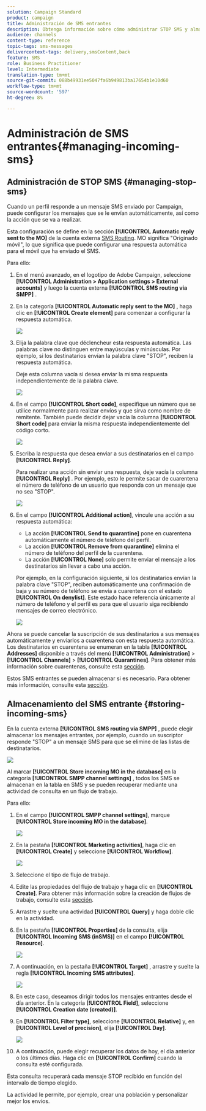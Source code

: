 ```yaml
---
solution: Campaign Standard
product: campaign
title: Administración de SMS entrantes
description: Obtenga información sobre cómo administrar STOP SMS y almacenar SMS entrantes en Adobe Campaign.
audience: channels
content-type: reference
topic-tags: sms-messages
delivercontext-tags: delivery,smsContent,back
feature: SMS
role: Business Practitioner
level: Intermediate
translation-type: tm+mt
source-git-commit: 088b49931ee5047fa6b949813ba17654b1e10d60
workflow-type: tm+mt
source-wordcount: '597'
ht-degree: 8%

---
```



# Administración de SMS entrantes{#managing-incoming-sms}

## Administración de STOP SMS {#managing-stop-sms}

Cuando un perfil responde a un mensaje SMS enviado por Campaign, puede configurar los mensajes que se le envían automáticamente, así como la acción que se va a realizar.

Esta configuración se define en la sección **[!UICONTROL Automatic reply sent to the MO]** de la cuenta externa [SMS Routing](../../administration/using/configuring-sms-channel.md#defining-an-sms-routing). MO significa &quot;Originado móvil&quot;, lo que significa que puede configurar una respuesta automática para el móvil que ha enviado el SMS.

Para ello:

1. En el menú avanzado, en el logotipo de Adobe Campaign, seleccione **[!UICONTROL Administration > Application settings > External accounts]** y luego la cuenta externa **[!UICONTROL SMS routing via SMPP]** .
1. En la categoría **[!UICONTROL Automatic reply sent to the MO]** , haga clic en **[!UICONTROL Create element]** para comenzar a configurar la respuesta automática.

   ![](assets/sms_mo_1.png)

1. Elija la palabra clave que déclencheur esta respuesta automática. Las palabras clave no distinguen entre mayúsculas y minúsculas. Por ejemplo, si los destinatarios envían la palabra clave &quot;STOP&quot;, reciben la respuesta automática.

   Deje esta columna vacía si desea enviar la misma respuesta independientemente de la palabra clave.

   ![](assets/sms_mo_2.png)

1. En el campo **[!UICONTROL Short code]**, especifique un número que se utilice normalmente para realizar envíos y que sirva como nombre de remitente. También puede decidir dejar vacía la columna **[!UICONTROL Short code]** para enviar la misma respuesta independientemente del código corto.

   ![](assets/sms_mo_4.png)

1. Escriba la respuesta que desea enviar a sus destinatarios en el campo **[!UICONTROL Reply]**.

   Para realizar una acción sin enviar una respuesta, deje vacía la columna **[!UICONTROL Reply]** . Por ejemplo, esto le permite sacar de cuarentena el número de teléfono de un usuario que responda con un mensaje que no sea &quot;STOP&quot;.

   ![](assets/sms_mo_3.png)

1. En el campo **[!UICONTROL Additional action]**, vincule una acción a su respuesta automática:

   * La acción **[!UICONTROL Send to quarantine]** pone en cuarentena automáticamente el número de teléfono del perfil.
   * La acción **[!UICONTROL Remove from quarantine]** elimina el número de teléfono del perfil de la cuarentena.
   * La acción **[!UICONTROL None]** solo permite enviar el mensaje a los destinatarios sin llevar a cabo una acción.

   Por ejemplo, en la configuración siguiente, si los destinatarios envían la palabra clave &quot;STOP&quot;, reciben automáticamente una confirmación de baja y su número de teléfono se envía a cuarentena con el estado **[!UICONTROL On denylist]**. Este estado hace referencia únicamente al número de teléfono y el perfil es para que el usuario siga recibiendo mensajes de correo electrónico.

   ![](assets/sms_mo.png)

Ahora se puede cancelar la suscripción de sus destinatarios a sus mensajes automáticamente y enviarlos a cuarentena con esta respuesta automática. Los destinatarios en cuarentena se enumeran en la tabla **[!UICONTROL Addresses]** disponible a través del menú **[!UICONTROL Administration]** > **[!UICONTROL Channels]** > **[!UICONTROL Quarantines]**. Para obtener más información sobre cuarentenas, consulte esta [sección](../../sending/using/understanding-quarantine-management.md).

Estos SMS entrantes se pueden almacenar si es necesario. Para obtener más información, consulte esta [sección](#storing-incoming-sms).

## Almacenamiento del SMS entrante {#storing-incoming-sms}

En la cuenta externa **[!UICONTROL SMS routing via SMPP]** , puede elegir almacenar los mensajes entrantes, por ejemplo, cuando un suscriptor responde &quot;STOP&quot; a un mensaje SMS para que se elimine de las listas de destinatarios.

![](assets/sms_config_mo_1.png)

Al marcar **[!UICONTROL Store incoming MO in the database]** en la categoría **[!UICONTROL SMPP channel settings]** , todos los SMS se almacenan en la tabla en SMS y se pueden recuperar mediante una actividad de consulta en un flujo de trabajo.

Para ello:

1. En el campo **[!UICONTROL SMPP channel settings]**, marque **[!UICONTROL Store incoming MO in the database]**.

   ![](assets/sms_config_mo_2.png)

1. En la pestaña **[!UICONTROL Marketing activities]**, haga clic en **[!UICONTROL Create]** y seleccione **[!UICONTROL Workflow]**.

   ![](assets/sms_config_mo_3.png)

1. Seleccione el tipo de flujo de trabajo.
1. Edite las propiedades del flujo de trabajo y haga clic en **[!UICONTROL Create]**. Para obtener más información sobre la creación de flujos de trabajo, consulte esta [sección](../../automating/using/building-a-workflow.md).
1. Arrastre y suelte una actividad **[!UICONTROL Query]** y haga doble clic en la actividad.
1. En la pestaña **[!UICONTROL Properties]** de la consulta, elija **[!UICONTROL Incoming SMS (inSMS)]** en el campo **[!UICONTROL Resource]**.

   ![](assets/sms_config_mo_4.png)

1. A continuación, en la pestaña **[!UICONTROL Target]** , arrastre y suelte la regla **[!UICONTROL Incoming SMS attributes]**.

   ![](assets/sms_config_mo_5.png)

1. En este caso, deseamos dirigir todos los mensajes entrantes desde el día anterior. En la categoría **[!UICONTROL Field]**, seleccione **[!UICONTROL Creation date (created)]**.
1. En **[!UICONTROL Filter type]**, seleccione **[!UICONTROL Relative]** y, en **[!UICONTROL Level of precision]**, elija **[!UICONTROL Day]**.

   ![](assets/sms_config_mo_6.png)

1. A continuación, puede elegir recuperar los datos de hoy, el día anterior o los últimos días. Haga clic en **[!UICONTROL Confirm]** cuando la consulta esté configurada.

Esta consulta recuperará cada mensaje STOP recibido en función del intervalo de tiempo elegido.

La actividad le permite, por ejemplo, crear una población y personalizar mejor los envíos.
